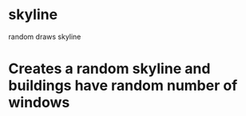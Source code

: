 # skyline
random draws skyline

# Creates a random skyline and buildings have random number of windows
